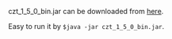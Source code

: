 czt_1_5_0_bin.jar can be downloaded from [here](http://sourceforge.net/projects/czt/files/latest/download?source=files). 

Easy to run it by `$java -jar czt_1_5_0_bin.jar`.
